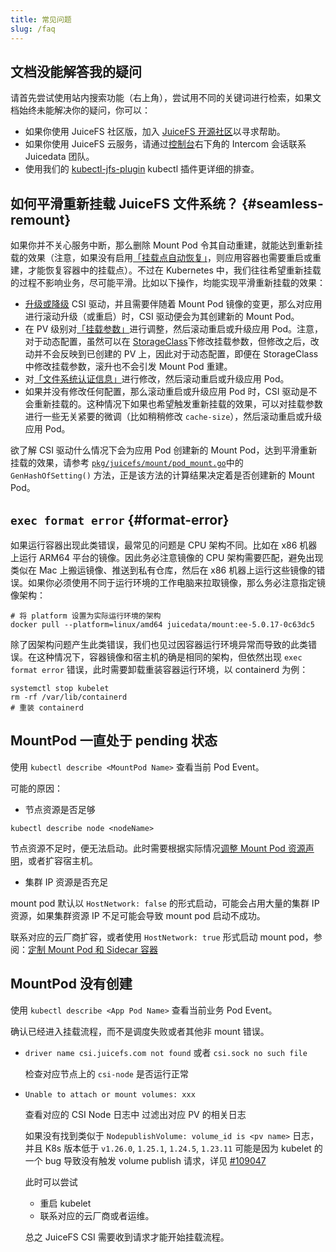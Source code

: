 ```yaml
---
title: 常见问题
slug: /faq
---
```


## 文档没能解答我的疑问

请首先尝试使用站内搜索功能（右上角），尝试用不同的关键词进行检索，如果文档始终未能解决你的疑问，你可以：

* 如果你使用 JuiceFS 社区版，加入 [JuiceFS 开源社区](https://juicefs.com/zh-cn/community)以寻求帮助。
* 如果你使用 JuiceFS 云服务，请通过[控制台](https://juicefs.com/console)右下角的 Intercom 会话联系 Juicedata 团队。
* 使用我们的 [kubectl-jfs-plugin](https://github.com/juicedata/kubectl-jfs-plugin) kubectl 插件更详细的排查。

## 如何平滑重新挂载 JuiceFS 文件系统？ {#seamless-remount}

如果你并不关心服务中断，那么删除 Mount Pod 令其自动重建，就能达到重新挂载的效果（注意，如果没有启用[「挂载点自动恢复」](./guide/configurations.md#automatic-mount-point-recovery)，则应用容器也需要重启或重建，才能恢复容器中的挂载点）。不过在 Kubernetes 中，我们往往希望重新挂载的过程不影响业务，尽可能平滑。比如以下操作，均能实现平滑重新挂载的效果：

* [升级或降级](./administration/upgrade-csi-driver.md) CSI 驱动，并且需要伴随着 Mount Pod 镜像的变更，那么对应用进行滚动升级（或重启）时，CSI 驱动便会为其创建新的 Mount Pod。
* 在 PV 级别对[「挂载参数」](./guide/configurations.md#mount-options)进行调整，然后滚动重启或升级应用 Pod。注意，对于动态配置，虽然可以在 [StorageClass](./guide/pv.md#create-storage-class)下修改挂载参数，但修改之后，改动并不会反映到已创建的 PV 上，因此对于动态配置，即便在 StorageClass 中修改挂载参数，滚升也不会引发 Mount Pod 重建。
* 对[「文件系统认证信息」](./guide/pv.md#volume-credentials)进行修改，然后滚动重启或升级应用 Pod。
* 如果并没有修改任何配置，那么滚动重启或升级应用 Pod 时，CSI 驱动是不会重新挂载的。这种情况下如果也希望触发重新挂载的效果，可以对挂载参数进行一些无关紧要的微调（比如稍稍修改 `cache-size`），然后滚动重启或升级应用 Pod。

欲了解 CSI 驱动什么情况下会为应用 Pod 创建新的 Mount Pod，达到平滑重新挂载的效果，请参考 [`pkg/juicefs/mount/pod_mount.go`](https://github.com/juicedata/juicefs-csi-driver/blob/master/pkg/juicefs/mount/pod_mount.go)中的 `GenHashOfSetting()` 方法，正是该方法的计算结果决定着是否创建新的 Mount Pod。

## `exec format error` {#format-error}

如果运行容器出现此类错误，最常见的问题是 CPU 架构不同。比如在 x86 机器上运行 ARM64 平台的镜像。因此务必注意镜像的 CPU 架构需要匹配，避免出现类似在 Mac 上搬运镜像、推送到私有仓库，然后在 x86 机器上运行这些镜像的错误。如果你必须使用不同于运行环境的工作电脑来拉取镜像，那么务必注意指定镜像架构：

```shell
# 将 platform 设置为实际运行环境的架构
docker pull --platform=linux/amd64 juicedata/mount:ee-5.0.17-0c63dc5
```

除了因架构问题产生此类错误，我们也见过因容器运行环境异常而导致的此类错误。在这种情况下，容器镜像和宿主机的确是相同的架构，但依然出现 `exec format error` 错误，此时需要卸载重装容器运行环境，以 containerd 为例：

```shell
systemctl stop kubelet
rm -rf /var/lib/containerd
# 重装 containerd
```

## MountPod 一直处于 pending 状态

使用 `kubectl describe <MountPod Name>` 查看当前 Pod Event。

可能的原因：

- 节点资源是否足够

```
kubectl describe node <nodeName>
```

节点资源不足时，便无法启动。此时需要根据实际情况[调整 Mount Pod 资源声明](../zh_cn/guide/resource-optimization.md#mount-pod-resources)，或者扩容宿主机。

- 集群 IP 资源是否充足

mount pod 默认以 `HostNetwork: false` 的形式启动，可能会占用大量的集群 IP 资源，如果集群资源 IP 不足可能会导致 mount pod 启动不成功。

联系对应的云厂商扩容，或者使用 `HostNetwork: true` 形式启动 mount pod，参阅：[定制 Mount Pod 和 Sidecar 容器](../zh_cn/guide/configurations.md#customize-mount-pod)

## MountPod 没有创建

使用 `kubectl describe <App Pod Name>` 查看当前业务 Pod Event。

确认已经进入挂载流程，而不是调度失败或者其他非 mount 错误。

- `driver name csi.juicefs.com not found` 或者 `csi.sock no such file`

  检查对应节点上的 `csi-node` 是否运行正常

- `Unable to attach or mount volumes: xxx`

  查看对应的 CSI Node 日志中 过滤出对应 PV 的相关日志

  如果没有找到类似于 `NodepublishVolume: volume_id is <pv name>` 日志，并且 K8s 版本低于 `v1.26.0`, `1.25.1`, `1.24.5`, `1.23.11` 可能是因为 kubelet 的一个 bug 导致没有触发 volume publish 请求，详见 [#109047](https://github.com/kubernetes/kubernetes/issues/109047)
  
  此时可以尝试
  - 重启 kubelet
  - 联系对应的云厂商或者运维。

  总之 JuiceFS CSI 需要收到请求才能开始挂载流程。
